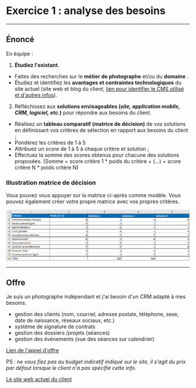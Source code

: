 # Exercice 1 : analyse des besoins

---

## Énoncé

En équipe : 

1. **Étudiez l'existant.** 
- Faites des recherches sur le **métier de photographe** et/ou du **domaine** .
- Étudiez et identifiez les **avantages et contraintes technologiques** du site actuel (site web et blog du client, [lien pour identifier le CMS utilisé et d'autres infos](https://whatcms.org)).

2. Réfléchissez aux **solutions envisageables (*site, application mobile, CRM, logiciel, etc.*)** pour répondre aux besoins du client.
- Réalisez un **tableau comparatif (matrice de décision)** de vos solutions en définissant vos critères de sélection en rapport aux besoins du client ;
- Pondérez les critères de 1 à 5
- Attribuez un score de 1 à 5 à chaque critère et solution ;
- Effectuez la somme des scores obtenus pour chacune des solutions proposées. (Somme = score critère 1 * poids du critère + (...) + score critère N *  poids critère N)

### Illustration matrice de décision

Vous pouvez vous appuyer sur la matrice ci-après comme modèle.
Vous pouvez également créer votre propre matrice avec vos propres critères.

![matrice_decision](./img/matrice_decision.png)

---

## Offre

Je suis un photographe indépendant et j'ai besoin d'un CRM adapté à mes besoins.
- gestion des clients (nom, courriel, adresse postale, téléphone, sexe, date de naissance, réseaux sociaux, etc.)
- système de signature de contrats
- gestion des dossiers /projets (séances)
- gestion des événements (vue des séances sur calendrier)

[Lien de l'appel d'offre](https://www.codeur.com/projects/330179-creation-d-un-crm)

PS : *ne vous fiez pas au budget indicatif indiqué sur le site, il s'agit du prix par défaut lorsque le client n'a pas spécifié cette info*.

[Le site web actuel du client](https://justinehphotography.com/)
